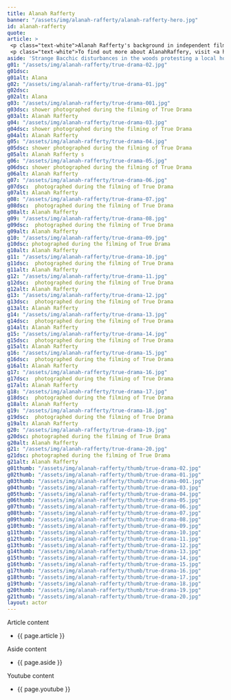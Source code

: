 ```yaml
---
title: Alanah Rafferty
banner: "/assets/img/alanah-rafferty/alanah-rafferty-hero.jpg"
id: alanah-rafferty
quote: 
article: >
 <p class="text-white">Alanah Rafferty's background in independent film, the blogosphere, and on stage, made her a natural choice to play Sara Pullin – the LA movie Star and Bacchae. "I was very drawn to this script because it's visceral – this is a horror movie in service of asking the question, 'Why violence against women?' And I loved playing a Bacchae. The Bacchae in this film are special. The Bacchae in Euripides are strong, ferocious and connected with nature. But here – for the first time – we get to see their smarts – they are the guides to bring you into the world of the classics and the full world of our intellectual inheritance. They're physically strong – and, they are mentally formidable. I would say, the Bacchae are the prime protagonists in this story.  It's their rage at senseless violence that causes them to summon Dionysos. I don’t have to tell you how fun it is as an actress to play the victim and the prime agent – all in service of creating a new kind of cinema."</p>
 <p class="text-white">To find out more about AlanahRaffery, visit <a href="https://www.alanah-rafferty.com/" target="_blank" class="underline mail-link">www.alanah-rafferty.com</a></p>
aside: 'Strange Bacchic disturbances in the woods protesting a local horror movie prompt a police investigation. A shadowy figure emerges.  Calling himself the God of Drama, he believes that he can achieve the seemingly impossible goal of returning drama to its original purpose – of preparing citizens for leadership in democracy. As the horror movie spirals out of control, and the Bacchae are consumed in violence - can officer Ailish Walsh discern the truth before a gruesome Greek drama unfolds? <br><br> Director James Thomas creates a Greek tragedy for our time. A horror story that looks at the original role of drama – as the companion invention of democracy – to shed light on how modern media is still working in our lives, in hidden ways, to rip us apart. True Drama is an alarm – a rare moment of clarity – a terrifying jolt - and an invitation to enjoy the true transcendental power of drama to help us envision a better Democracy. '
g01: "/assets/img/alanah-rafferty/true-drama-02.jpg"
g01dsc: 
g01alt: Alana 
g02: "/assets/img/alanah-rafferty/true-drama-01.jpg"
g02dsc: 
g02alt: Alana 
g03: "/assets/img/alanah-rafferty/true-drama-001.jpg"
g03dsc: shower photographed during the filming of True Drama 
g03alt: Alanah Rafferty 
g04: "/assets/img/alanah-rafferty/true-drama-03.jpg"
g04dsc: shower photographed during the filming of True Drama 
g04alt: Alanah Rafferty 
g05: "/assets/img/alanah-rafferty/true-drama-04.jpg"
g05dsc: shower photographed during the filming of True Drama 
g05alt: Alanah Rafferty s
g06: "/assets/img/alanah-rafferty/true-drama-05.jpg"
g06dsc: shower photographed during the filming of True Drama 
g06alt: Alanah Rafferty 
g07: "/assets/img/alanah-rafferty/true-drama-06.jpg"
g07dsc:  photographed during the filming of True Drama 
g07alt: Alanah Rafferty 
g08: "/assets/img/alanah-rafferty/true-drama-07.jpg"
g08dsc:  photographed during the filming of True Drama 
g08alt: Alanah Rafferty 
g09: "/assets/img/alanah-rafferty/true-drama-08.jpg"
g09dsc:  photographed during the filming of True Drama 
g09alt: Alanah Rafferty 
g10: "/assets/img/alanah-rafferty/true-drama-09.jpg"
g10dsc: photographed during the filming of True Drama 
g10alt: Alanah Rafferty 
g11: "/assets/img/alanah-rafferty/true-drama-10.jpg"
g11dsc:  photographed during the filming of True Drama 
g11alt: Alanah Rafferty 
g12: "/assets/img/alanah-rafferty/true-drama-11.jpg"
g12dsc:  photographed during the filming of True Drama 
g12alt: Alanah Rafferty 
g13: "/assets/img/alanah-rafferty/true-drama-12.jpg"
g13dsc:  photographed during the filming of True Drama 
g13alt: Alanah Rafferty 
g14: "/assets/img/alanah-rafferty/true-drama-13.jpg"
g14dsc:  photographed during the filming of True Drama 
g14alt: Alanah Rafferty 
g15: "/assets/img/alanah-rafferty/true-drama-14.jpg"
g15dsc:  photographed during the filming of True Drama 
g15alt: Alanah Rafferty 
g16: "/assets/img/alanah-rafferty/true-drama-15.jpg"
g16dsc:  photographed during the filming of True Drama 
g16alt: Alanah Rafferty 
g17: "/assets/img/alanah-rafferty/true-drama-16.jpg"
g17dsc:  photographed during the filming of True Drama 
g17alt: Alanah Rafferty 
g18: "/assets/img/alanah-rafferty/true-drama-17.jpg"
g18dsc:  photographed during the filming of True Drama 
g18alt: Alanah Rafferty 
g19: "/assets/img/alanah-rafferty/true-drama-18.jpg"
g19dsc:  photographed during the filming of True Drama 
g19alt: Alanah Rafferty 
g20: "/assets/img/alanah-rafferty/true-drama-19.jpg"
g20dsc: photographed during the filming of True Drama 
g20alt: Alanah Rafferty 
g21: "/assets/img/alanah-rafferty/true-drama-20.jpg"
g21dsc: photographed during the filming of True Drama 
g21alt: Alanah Rafferty
g01thumb: "/assets/img/alanah-rafferty/thumb/true-drama-02.jpg"
g02thumb: "/assets/img/alanah-rafferty/thumb/true-drama-01.jpg"
g03thumb: "/assets/img/alanah-rafferty/thumb/true-drama-001.jpg"
g04thumb: "/assets/img/alanah-rafferty/thumb/true-drama-03.jpg"
g05thumb: "/assets/img/alanah-rafferty/thumb/true-drama-04.jpg"
g06thumb: "/assets/img/alanah-rafferty/thumb/true-drama-05.jpg"
g07thumb: "/assets/img/alanah-rafferty/thumb/true-drama-06.jpg"
g08thumb: "/assets/img/alanah-rafferty/thumb/true-drama-07.jpg"
g09thumb: "/assets/img/alanah-rafferty/thumb/true-drama-08.jpg"
g10thumb: "/assets/img/alanah-rafferty/thumb/true-drama-09.jpg"
g11thumb: "/assets/img/alanah-rafferty/thumb/true-drama-10.jpg"
g12thumb: "/assets/img/alanah-rafferty/thumb/true-drama-11.jpg"
g13thumb: "/assets/img/alanah-rafferty/thumb/true-drama-12.jpg"
g14thumb: "/assets/img/alanah-rafferty/thumb/true-drama-13.jpg"
g15thumb: "/assets/img/alanah-rafferty/thumb/true-drama-14.jpg"
g16thumb: "/assets/img/alanah-rafferty/thumb/true-drama-15.jpg"
g17thumb: "/assets/img/alanah-rafferty/thumb/true-drama-16.jpg"
g18thumb: "/assets/img/alanah-rafferty/thumb/true-drama-17.jpg"
g19thumb: "/assets/img/alanah-rafferty/thumb/true-drama-18.jpg"
g20thumb: "/assets/img/alanah-rafferty/thumb/true-drama-19.jpg"
g21thumb: "/assets/img/alanah-rafferty/thumb/true-drama-20.jpg"
layout: actor
---
```


Article content
* {{ page.article }}

Aside content
* {{ page.aside }}

Youtube content
* {{ page.youtube }}

